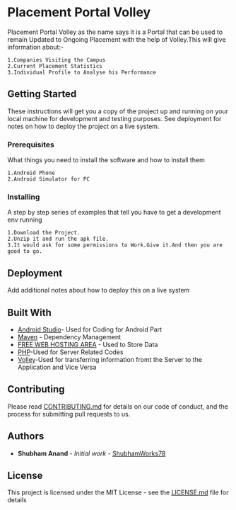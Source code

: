 # Placement Portal Volley

Placement Portal Volley as the name says it is a Portal that can be used to remain Updated to Ongoing Placement with the help of Volley.This will give information about:-
```
1.Companies Visiting the Campus
2.Current Placement Statistics
3.Individual Profile to Analyse his Performance
```
## Getting Started

These instructions will get you a copy of the project up and running on your local machine for development and testing purposes. See deployment for notes on how to deploy the project on a live system.

### Prerequisites

What things you need to install the software and how to install them

```
1.Android Phone
2.Android Simulator for PC
```

### Installing

A step by step series of examples that tell you have to get a development env running


```
1.Download the Project.
2.Unzip it and run the apk file.
3.It would ask for some permissions to Work.Give it.And then you are good to go.
```

## Deployment

Add additional notes about how to deploy this on a live system

## Built With

* [Android Studio](https://developer.android.com/studio/index.html)- Used for Coding for Android Part
* [Maven](https://maven.apache.org/) - Dependency Management
* [FREE WEB HOSTING AREA](http://www.freewebhostingarea.com/) - Used to Store Data
* [PHP](http://www.php.net/)-Used for Server Related Codes
* [Volley](https://github.com/mcxiaoke/android-volley)-Used for transferring information fromt the Server to the Application and Vice Versa
## Contributing

Please read [CONTRIBUTING.md](CONTRIBUTING.md) for details on our code of conduct, and the process for submitting pull requests to us.

## Authors

* **Shubham Anand** - *Initial work* - [ShubhamWorks78](https://github.com/ShubhamWorks78)

## License

This project is licensed under the MIT License - see the [LICENSE.md](LICENSE.md) file for details
